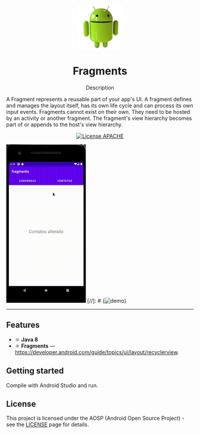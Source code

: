 <h1 align="center">
<br>
  <img src="imagens/android_logo_PNG27.png" alt="Android Logo" width="120">
<br>
<br>
Fragments
</h1>

<p align="center">Description</p>

A Fragment represents a reusable part of your app's UI. A fragment defines and manages the layout itself, has its own life cycle and can process its own input events. Fragments cannot exist on their own. They need to be hosted by an activity or another fragment. The fragment's view hierarchy becomes part of or appends to the host's view hierarchy.

<p align="center">
  <a href="http://www.apache.org/licenses/LICENSE-2.0">
    <img  src="http://www.apache.org/img/ASF20thAnniversary.jpg" alt="License APACHE" height="25">
  </a>
</p>

[//]: # (Add your gifs/images here:)
<div>
  <img src="imagens/fragments.gif" alt="screen" height="425">
  [//]: # (<img src="IMAGE_2_URL" alt="demo" height="425">)
</div>

<hr />


## Features
[//]: # (Add the features of your project here:)


- ⚛️ **Java 8**
- ⚛️ **Fragments** — https://developer.android.com/guide/topics/ui/layout/recyclerview.

## Getting started

Compile with Android Studio and run.


## License

This project is licensed under the AOSP (Android Open Source Project) - see the [LICENSE](http://www.apache.org/licenses/LICENSE-2.0) page for details.
